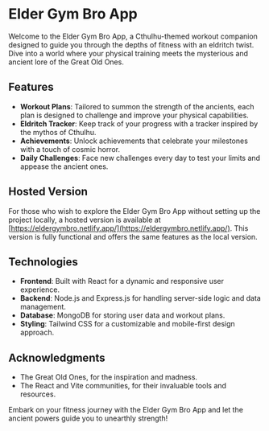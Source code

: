 # Elder Gym Bro App

Welcome to the Elder Gym Bro App, a Cthulhu-themed workout companion designed to guide you through the depths of fitness with an eldritch twist. Dive into a world where your physical training meets the mysterious and ancient lore of the Great Old Ones.

## Features

- **Workout Plans**: Tailored to summon the strength of the ancients, each plan is designed to challenge and improve your physical capabilities.
- **Eldritch Tracker**: Keep track of your progress with a tracker inspired by the mythos of Cthulhu.
- **Achievements**: Unlock achievements that celebrate your milestones with a touch of cosmic horror.
- **Daily Challenges**: Face new challenges every day to test your limits and appease the ancient ones.

## Hosted Version

For those who wish to explore the Elder Gym Bro App without setting up the project locally, a hosted version is available at [https://eldergymbro.netlify.app/](https://eldergymbro.netlify.app/). This version is fully functional and offers the same features as the local version.

## Technologies

- **Frontend**: Built with React for a dynamic and responsive user experience.
- **Backend**: Node.js and Express.js for handling server-side logic and data management.
- **Database**: MongoDB for storing user data and workout plans.
- **Styling**: Tailwind CSS for a customizable and mobile-first design approach.

## Acknowledgments

- The Great Old Ones, for the inspiration and madness.
- The React and Vite communities, for their invaluable tools and resources.

Embark on your fitness journey with the Elder Gym Bro App and let the ancient powers guide you to unearthly strength!
